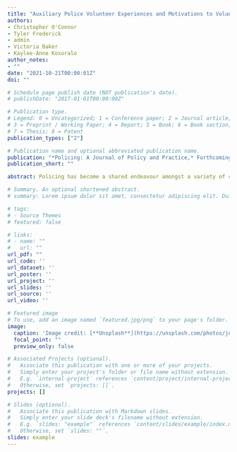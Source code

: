 ```yaml
---
title: "Auxiliary Police Volunteer Experiences and Motivations to Volunteer"
authors:
- Christopher O'Connor
- Tyler Frederick
- admin
- Victoria Baker
- Kaylee-Anne Kosoralo
author_notes:
- ""
date: "2021-10-21T00:00:01Z"
doi: ""

# Schedule page publish date (NOT publication's date).
# publishDate: "2017-01-01T00:00:00Z"

# Publication type.
# Legend: 0 = Uncategorized; 1 = Conference paper; 2 = Journal article;
# 3 = Preprint / Working Paper; 4 = Report; 5 = Book; 6 = Book section;
# 7 = Thesis; 8 = Patent
publication_types: ["2"]

# Publication name and optional abbreviated publication name.
publication: "*Policing: A Journal of Policy and Practice,* Forthcoming"
publication_short: ""

abstract: Policing has become a shared endeavour amongst a variety of community stakeholders. Citizens are expected to take on a more active role in securing their own safety. Volunteers are one particular group that has been marshalled to become an essential part of policing. In Canada, volunteers work alongside police officers as auxiliary members and assist in a wide range of activities, such as victim support, safety campaigns, community events, and patrol. Despite auxiliary members actively participating in policing duties, we know little about their experiences or motivations for volunteering. This article presents the results of a survey conducted with auxiliary police personnel at a police service in Canada and discusses their roles and tasks, perceived quality of and ways to improve their experiences, and motivations to volunteer. We conclude by discussing how police services could enhance auxiliary members’ experiences and better integrate this group into regular police officer recruitment efforts.

# Summary. An optional shortened abstract.
# summary: Lorem ipsum dolor sit amet, consectetur adipiscing elit. Duis posuere tellus ac convallis placerat. Proin tincidunt magna sed ex sollicitudin condimentum.

# tags:
# - Source Themes
# featured: false

# links:
# - name: ""
#   url: ""
url_pdf: "" 
url_code: ''
url_dataset: ''
url_poster: ''
url_project: ''
url_slides: ''
url_source: ''
url_video: ''

# Featured image
# To use, add an image named `featured.jpg/png` to your page's folder. 
image:
  caption: 'Image credit: [**Unsplash**](https://unsplash.com/photos/jdD8gXaTZsc)'
  focal_point: ""
  preview_only: false

# Associated Projects (optional).
#   Associate this publication with one or more of your projects.
#   Simply enter your project's folder or file name without extension.
#   E.g. `internal-project` references `content/project/internal-project/index.md`.
#   Otherwise, set `projects: []`.
projects: []

# Slides (optional).
#   Associate this publication with Markdown slides.
#   Simply enter your slide deck's filename without extension.
#   E.g. `slides: "example"` references `content/slides/example/index.md`.
#   Otherwise, set `slides: ""`.
slides: example
---
```

